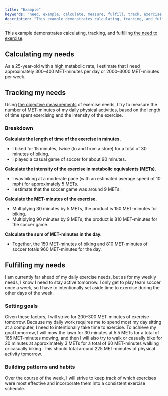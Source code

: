 ```yaml
---
title: "Example"
keywords: "need, example, calculate, measure, fulfill, track, exercise, physical activity"
description: "This example demonstrates calculating, tracking, and fulfilling the need to exercise."
---
```


This example demonstrates calculating, tracking, and fulfilling [the need to exercise](/needs/physiological/exercise/).

## Calculating my needs

As a 25-year-old with a high metabolic rate, I estimate that I need approximately 300–400 MET-minutes per day or 2000–3000 MET-minutes per week.

## Tracking my needs

Using [the objective measurements](/needs/physiological/exercise/#objective-measurement) of exercise needs, I try to measure the number of MET-minutes of my daily physical activities, based on the length of time spent exercising and the intensity of the exercise.

### Breakdown

**Calculate the length of time of the exercise in minutes.**

- I biked for 15 minutes, twice (to and from a store) for a total of 30 minutes of biking.
- I played a casual game of soccer for about 90 minutes.

**Calculate the intensity of the exercise in metabolic equivalents (METs).**

- I was biking at a moderate pace (with an estimated average speed of 10 mph) for approximately 5 METs.
- I estimate that the soccer game was around 9 METs.

**Calculate the MET-minutes of the exercise.**

- Multiplying 30 minutes by 5 METs, the product is 150 MET-minutes for biking.
- Multiplying 90 minutes by 9 METs, the product is 810 MET-minutes for the soccer game.

**Calculate the sum of MET-minutes in the day.**

- Together, the 150 MET-minutes of biking and 810 MET-minutes of soccer totals 960 MET-minutes for the day.

## Fulfilling my needs

I am currently far ahead of my daily exercise needs, but as for my weekly needs, I know I need to stay active tomorrow. I only get to play team soccer once a week, so I have to intentionally set aside time to exercise during the other days of the week.

### Setting goals

Given these factors, I will strive for 200–300 MET-minutes of exercise tomorrow. Because my daily work requires me to spend most my day sitting at a computer, I need to intentionally take time to exercise. To achieve my goal tomorrow, I will mow the lawn for 30 minutes at 5.5 METs for a total of 165 MET-minutes mowing, and then I will also try to walk or casually bike for 20 minutes at approximately 3 METs for a total of 60 MET-minutes walking or casually biking. This should total around 225 MET-minutes of physical activity tomorrow.

### Building patterns and habits

Over the course of the week, I will strive to keep track of which exercises were most effective and incorporate them into a consistent exercise schedule.
